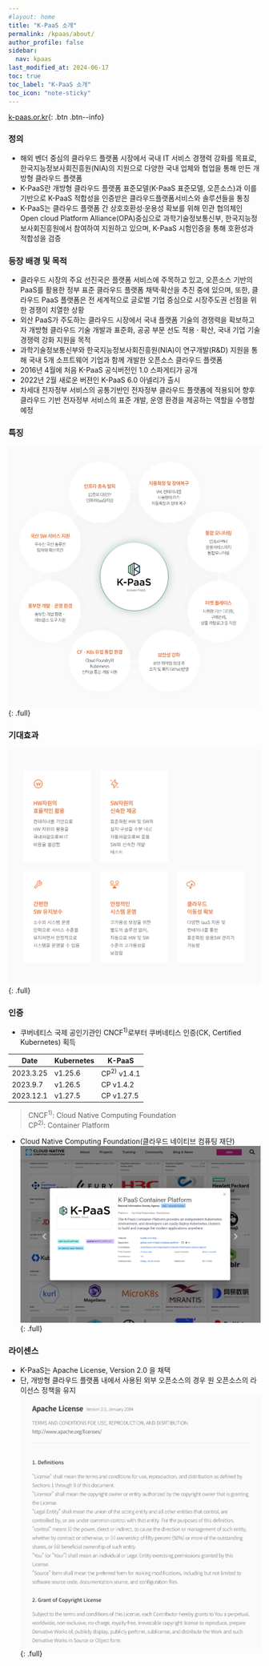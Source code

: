 ```yaml
---
#layout: home
title: "K-PaaS 소개"
permalink: /kpaas/about/
author_profile: false
sidebar:
  nav: kpaas
last_modified_at: 2024-06-17
toc: true
toc_label: "K-PaaS 소개"
toc_icon: "note-sticky"
---
```

[k-paas.or.kr](https://k-paas.or.kr/intro/history){: .btn .btn--info}

### 정의
- 해외 벤더 중심의 클라우드 플랫폼 시장에서 국내 IT 서비스 경쟁력 강화를 목표로,
한국지능정보사회진흥원(NIA)의 지원으로 다양한 국내 업체와 협업을 통해 만든 개방형 클라우드 플랫폼
- K-PaaS란 개방형 클라우드 플랫폼 표준모델(K-PaaS 표준모델, 오픈소스)과 이를 기반으로 K-PaaS 적합성을 인증받은
클라우드플랫폼서비스와 솔루션들을 통칭
- K-PaaS는 클라우드 플랫폼 간 상호호환성·운용성 확보를 위해 민관 협의체인 Open cloud Platform Alliance(OPA)중심으로
과학기술정보통신부, 한국지능정보사회진흥원에서 참여하여 지원하고 있으며, K-PaaS 시험인증을 통해 호환성과 적합성을
검증

### 등장 배경 및 목적
- 클라우드 시장의 주요 선진국은 플랫폼 서비스에 주목하고 있고, 오픈소스 기반의 PaaS를 활용한 정부 표준 클라우드 플랫폼 채택·확산을 추진 중에 있으며, 또한, 클라우드 PaaS 플랫폼은 전 세계적으로 글로벌 기업 중심으로 시장주도권 선점을 위한 경쟁이 치열한 상황
- 외산 PaaS가 주도하는 클라우드 시장에서 국내 플랫폼 기술의 경쟁력을 확보하고자 개방형 클라우드 기술 개발과 표준화, 공공 부문 선도 적용 · 확산, 국내 기업 기술 경쟁력 강화 지원을 목적
- 과학기술정보통신부와 한국지능정보사회진흥원(NIA)이 연구개발(R&D) 지원을 통해 국내 5개 소프트웨어 기업과 함께 개발한 오픈소스 클라우드 플랫폼
- 2016년 4월에 처음 K-PaaS 공식버전인 1.0 스파게티가 공개
- 2022년 2월 새로운 버젼인 K-PaaS 6.0 아넬리가 출시
- 차세대 전자정부 서비스의 공통기반인 전자정부 클라우드 플랫폼에 적용되어 향후 클라우드 기반 전자정부 서비스의 표준 개발, 운영 환경을 제공하는 역할을 수행할 예정

### 특징
![what_is_kpaas.png](/assets/images/kpaas/what_is_kpaas.png)
{: .full}

### 기대효과
![benefit.png](/assets/images/kpaas/benefit.png)
{: .full}

### 인증
- 쿠버네티스 국제 공인기관인 CNCF<sup>1)</sup>로부터 쿠버네티스 인증(CK, Certified Kubernetes) 획득

| Date      | Kubernetes | K-PaaS                 |
|-----------|------------|------------------------|
| 2023.3.25 | v1.25.6    | CP<sup>2)</sup> v1.4.1 |
| 2023.9.7  | v1.26.5    | CP v1.4.2              |
| 2023.12.1 | v1.27.5    | CP v1.27.5             |

> CNCF<sup>1)</sup>: Cloud Native Computing Foundation   
> CP<sup>2)</sup>: Container Platform

- Cloud Native Computing Foundation(클라우드 네이티브 컴퓨팅 재단)
![benefit.png](/assets/images/kpaas/cncf_certification_k-paas.png)
{: .full}

### 라이센스
- K-PaaS는 Apache License, Version 2.0 을 채택
- 단, 개방형 클라우드 플랫폼 내에서 사용된 외부 오픈소스의 경우 원 오픈소스의 라이선스 정책을 유지
![license.png](/assets/images/kpaas/license.png)
{: .full}
